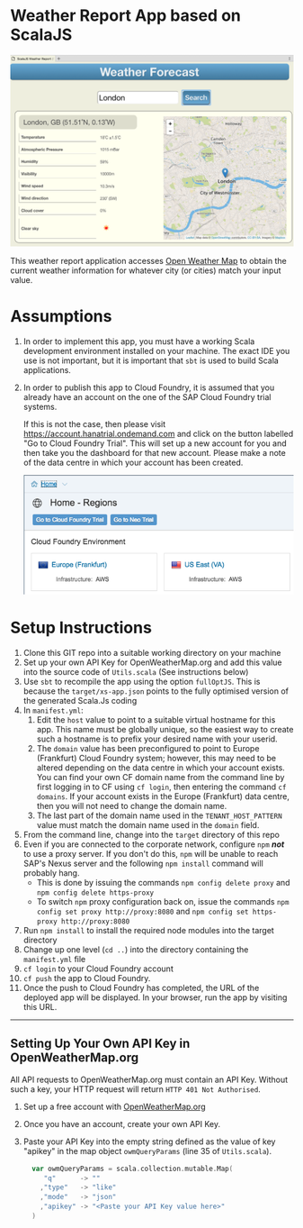 # Weather Report App based on ScalaJS

![Weather Report](./src/main/resources/WeatherReport.png)

This weather report application accesses [Open Weather Map](OpenWeatherMap.org) to obtain the current weather information for whatever city (or cities) match your input value.

# Assumptions

1. In order to implement this app, you must have a working Scala development environment installed on your machine.  The exact IDE you use is not important, but it is important that `sbt` is used to build Scala applications.

1. In order to publish this app to Cloud Foundry, it is assumed that you already have an account on the one of the SAP Cloud Foundry trial systems.

    If this is not the case, then please visit <https://account.hanatrial.ondemand.com> and click on the button labelled "Go to Cloud Foundry Trial".  This will set up a new account for you and then take you the dashboard for that new account.  Please make a note of the data centre in which your account has been created.

    ![Go to Cloud Foundry Trial](./src/main/resources/Cloud%20Foundry%20Home.png)

# Setup Instructions

1. Clone this GIT repo into a suitable working directory on your machine
1. Set up your own API Key for OpenWeatherMap.org and add this value into the source code of `Utils.scala` (See instructions below)
1. Use `sbt` to recompile the app using the option `fullOptJS`.  This is because the `target/xs-app.json` points to the fully optimised version of the generated Scala.Js coding
1. In `manifest.yml`:
    1. Edit the `host` value to point to a suitable virtual hostname for this app.  This name must be globally unique, so the easiest way to create such a hostname is to prefix your desired name with your userid.
    1. The `domain` value has been preconfigured to point to Europe (Frankfurt) Cloud Foundry system; however, this may need to be altered depending on the data centre in which your account exists.  
    You can find your own CF domain name from the command line by first logging in to CF using `cf login`, then entering the command `cf domains`.  If your account exists in the Europe (Frankfurt) data centre, then you will not need to change the domain name.
    1. The last part of the domain name used in the `TENANT_HOST_PATTERN` value must match the domain name used in the `domain` field.
1. From the command line, change into the `target` directory of this repo
1. Even if you are connected to the corporate network, configure `npm` ***not*** to use a proxy server.  If you don't do this, `npm` will be unable to reach SAP's Nexus server and the following `npm install` command will probably hang.
    * This is done by issuing the commands `npm config delete proxy` and `npm config delete https-proxy`
    * To switch `npm` proxy configuration back on, issue the commands `npm config set proxy http://proxy:8080` and `npm config set https-proxy http://proxy:8080` 
1. Run `npm install` to install the required node modules into the target directory
1. Change up one level (`cd ..`) into the directory containing the `manifest.yml` file
1. `cf login` to your Cloud Foundry account
1. `cf push` the app to Cloud Foundry.
1. Once the push to Cloud Foundry has completed, the URL of the deployed app will be displayed.  In your browser, run the app by visiting this URL.

---

## Setting Up Your Own API Key in OpenWeatherMap.org
All API requests to OpenWeatherMap.org must contain an API Key.  Without such a key, your HTTP request will return `HTTP 401 Not Authorised`.

1. Set up a free account with [OpenWeatherMap.org](https://home.openweathermap.org/users/sign_up)
1. Once you have an account, create your own API Key.
1. Paste your API Key into the empty string defined as the value of key "apikey" in the map object `owmQueryParams` (line 35 of `Utils.scala`).

    ```scala
      var owmQueryParams = scala.collection.mutable.Map(
         "q"      -> ""
        ,"type"   -> "like"
        ,"mode"   -> "json"
        ,"apikey" -> "<Paste your API Key value here>"
      )
    ```

   
   

